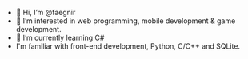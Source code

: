 - 👋 Hi, I’m @faegnir
- 👀 I’m interested in web programming, mobile development & game development.
- 🌱 I’m currently learning C#
- I'm familiar with front-end development, Python, C/C++ and SQLite.
